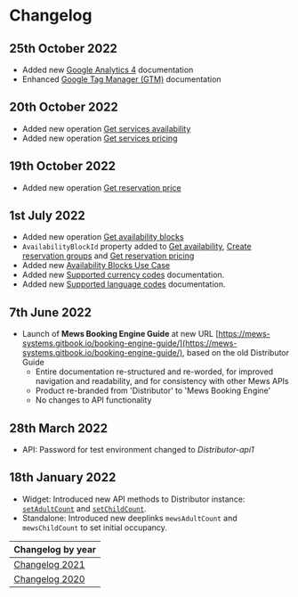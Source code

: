 # Changelog

## 25th October 2022
* Added new [Google Analytics 4](../booking-engine-widget/integrations/google-triggers-reference.md#google-analytics-4-ga4-events) documentation
* Enhanced [Google Tag Manager (GTM)](../booking-engine-widget/integrations/google-tag-manager.md#google-tag-manager-gtm) documentation

## 20th October 2022

* Added new operation [Get services availability](../booking-engine-api/operations/services.md#get-services-availability)
* Added new operation [Get services pricing](../booking-engine-api/operations/services.md#get-services-pricing)

## 19th October 2022

* Added new operation [Get reservation price](../booking-engine-api/operations/reservations.md#get-reservation-price)

## 1st July 2022

* Added new operation [Get availability blocks](../booking-engine-api/operations/availability-blocks.md#get-availability-blocks)
* `AvailabilityBlockId` property added to [Get availability](../booking-engine-api/operations/hotels.md#get-availability), [Create reservation groups](../booking-engine-api/operations/reservation-groups.md#create-reservation-groups) and [Get reservation pricing](../booking-engine-api/operations/reservations.md#get-reservation-pricing)
* Added new [Availability Blocks Use Case](../booking-engine-api/use-cases/availability-blocks.md)
* Added new [Supported currency codes](../booking-engine-api/guidelines/supported-currency-codes.md) documentation.
* Added new [Supported language codes](../booking-engine-api/guidelines/supported-language-codes.md) documentation.

## 7th June 2022

* Launch of __Mews Booking Engine Guide__ at new URL [https://mews-systems.gitbook.io/booking-engine-guide/](https://mews-systems.gitbook.io/booking-engine-guide/), based on the old Distributor Guide
  * Entire documentation re-structured and re-worded, for improved navigation and readability, and for consistency with other Mews APIs
  * Product re-branded from 'Distributor' to 'Mews Booking Engine'
  * No changes to API functionality

## 28th March 2022

* API: Password for test environment changed to _Distributor-api1_

## 18th January 2022

* Widget: Introduced new API methods to Distributor instance: [`setAdultCount`](../booking-engine-widget/reference.md) and [`setChildCount`](../booking-engine-widget/reference.md).
* Standalone: Introduced new deeplinks `mewsAdultCount` and `mewsChildCount` to set initial occupancy.

| Changelog by year |
| :-- |
| [Changelog 2021](changelog2021.md) |
| [Changelog 2020](changelog2020.md) |
